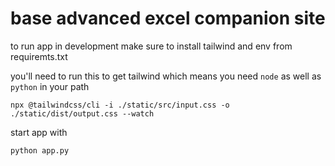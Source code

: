 # base advanced excel companion site

to run app in development make sure to install tailwind and env from requiremts.txt

you'll need to run this to get tailwind which means you need `node` as well as `python` in your path

```
npx @tailwindcss/cli -i ./static/src/input.css -o ./static/dist/output.css --watch
```

start app with

```
python app.py
```
